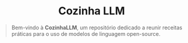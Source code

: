 <h1 align="center">Cozinha LLM</h1>

> Bem-vindo à **CozinhaLLM**, um repositório dedicado a reunir receitas práticas para o uso de modelos de linguagem open-source.

